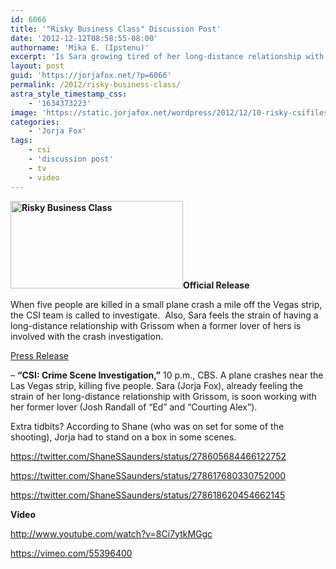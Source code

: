 ```yaml
---
id: 6066
title: '"Risky Business Class" Discussion Post'
date: '2012-12-12T08:58:55-08:00'
authorname: 'Mika E. (Ipstenu)'
excerpt: 'Is Sara growing tired of her long-distance relationship with Grissom? Inquiring minds want 2 know! #CSI'
layout: post
guid: 'https://jorjafox.net/?p=6066'
permalink: /2012/risky-business-class/
astra_style_timestamp_css:
    - '1634373223'
image: 'https://static.jorjafox.net/wordpress/2012/12/10-risky-csifiles01.jpeg'
categories:
    - 'Jorja Fox'
tags:
    - csi
    - 'discussion post'
    - tv
    - video
---
```


**<a href="//static.jorjafox.net/wordpress/2012/12/10-risky-csifiles01.jpeg"><img class="alignleft size-medium wp-image-6067" alt="Risky Business Class" src="//static.jorjafox.net/wordpress/2012/12/10-risky-csifiles01-276x140.jpeg" width="276" height="140" /></a>Official Release**

When five people are killed in a small plane crash a mile off the Vegas strip, the CSI team is called to investigate.  Also, Sara feels the strain of having a long-distance relationship with Grissom when a former lover of hers is involved with the crash investigation.

<a href="https://jorjafox.net/2012/risky-business-class-press-release/">Press Release</a>

– **“CSI: Crime Scene Investigation,”** 10 p.m., CBS. A plane crashes near the Las Vegas strip, killing five people. Sara (Jorja Fox), already feeling the strain of her long-distance relationship with Grissom, is soon working with her former lover (Josh Randall of “Ed” and “Courting Alex”).

Extra tidbits? According to Shane (who was on set for some of the shooting), Jorja had to stand on a box in some scenes.

https://twitter.com/ShaneSSaunders/status/278605684466122752

https://twitter.com/ShaneSSaunders/status/278617680330752000

https://twitter.com/ShaneSSaunders/status/278618620454662145

**Video**

http://www.youtube.com/watch?v=8Ci7ytkMGgc

https://vimeo.com/55396400
